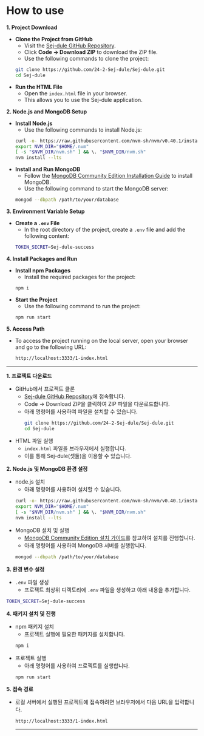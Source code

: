 # How to use

**1. Project Download**

- **Clone the Project from GitHub**
  - Visit the [Sej-dule GitHub Repository](https://github.com/24-2-Sej-dule/Sej-dule).
  - Click **Code → Download ZIP** to download the ZIP file.
  - Use the following commands to clone the project:
  ```bash
  git clone https://github.com/24-2-Sej-dule/Sej-dule.git
  cd Sej-dule
  ```
- **Run the HTML File**
  - Open the `index.html` file in your browser.
  - This allows you to use the Sej-dule application.

**2. Node.js and MongoDB Setup**

- **Install Node.js**
  - Use the following commands to install Node.js:
  ```bash
  curl -o- https://raw.githubusercontent.com/nvm-sh/nvm/v0.40.1/install.sh | bash
  export NVM_DIR="$HOME/.nvm"
  [ -s "$NVM_DIR/nvm.sh" ] && \. "$NVM_DIR/nvm.sh"
  nvm install --lts
  ```
- **Install and Run MongoDB**
  - Follow the [MongoDB Community Edition Installation Guide](https://www.mongodb.com/docs/manual/administration/install-community/) to install MongoDB.
  - Use the following command to start the MongoDB server:
  ```bash
  mongod --dbpath /path/to/your/database
  ```

**3. Environment Variable Setup**

- **Create a `.env` File**
  - In the root directory of the project, create a `.env` file and add the following content:
  ```bash
  TOKEN_SECRET=Sej-dule-success
  ```

**4. Install Packages and Run**

- **Install npm Packages**
  - Install the required packages for the project:
  ```bash
  npm i
  ```
- **Start the Project**
  - Use the following command to run the project:
  ```bash
  npm run start
  ```

**5. Access Path**

- To access the project running on the local server, open your browser and go to the following URL:
  ```arduino
  http://localhost:3333/1-index.html
  ```

---

**1. 프로젝트 다운로드**

- GitHub에서 프로젝트 클론
  - [Sej-dule GitHub Repository](https://github.com/24-2-Sej-dule/Sej-dule)에 접속합니다.
  - Code → Download ZIP을 클릭하여 ZIP 파일을 다운로드합니다.
  - 아래 명령어를 사용하여 파일을 설치할 수 있습니다.
    ```bash
    git clone https://github.com/24-2-Sej-dule/Sej-dule.git
    cd Sej-dule
    ```
- HTML 파일 실행
  - `index.html` 파일을 브라우저에서 실행합니다.
  - 이를 통해 Sej-dule(셋둘)을 이용할 수 있습니다.

**2. Node.js 및 MongoDB 환경 설정**

- node.js 설치
  - 아래 명령어를 사용하여 설치할 수 있습니다.
  ```bash
  curl -o- https://raw.githubusercontent.com/nvm-sh/nvm/v0.40.1/install.sh | bash
  export NVM_DIR="$HOME/.nvm"
  [ -s "$NVM_DIR/nvm.sh" ] && \. "$NVM_DIR/nvm.sh"
  nvm install --lts
  ```
- MongoDB 설치 및 실행
  - [MongoDB Community Edition 설치 가이드](https://www.mongodb.com/ko-kr/docs/manual/administration/install-community/)를 참고하여 설치를 진행합니다.
  - 아래 명령어를 사용하여 MongoDB 서버를 실행합니다.
  ```bash
  mongod --dbpath /path/to/your/database
  ```

**3. 환경 변수 설정**

- `.env` 파일 생성
  - 프로젝트 최상위 디렉토리에 `.env` 파일을 생성하고 아래 내용을 추가합니다.

```bash
TOKEN_SECRET=Sej-dule-success
```

**4. 패키지 설치 및 진행**

- npm 패키지 설치
  - 프로젝트 실행에 필요한 패키지를 설치합니다.
  ```bash
  npm i
  ```
- 프로젝트 실행
  - 아래 명령어를 사용하여 프로젝트를 실행합니다.
  ```bash
  npm run start
  ```

**5. 접속 경로**

- 로컬 서버에서 실행된 프로젝트에 접속하려면 브라우저에서 다음 URL을 입력합니다.
  ```arduino
  http://localhost:3333/1-index.html
  ```
  ***
